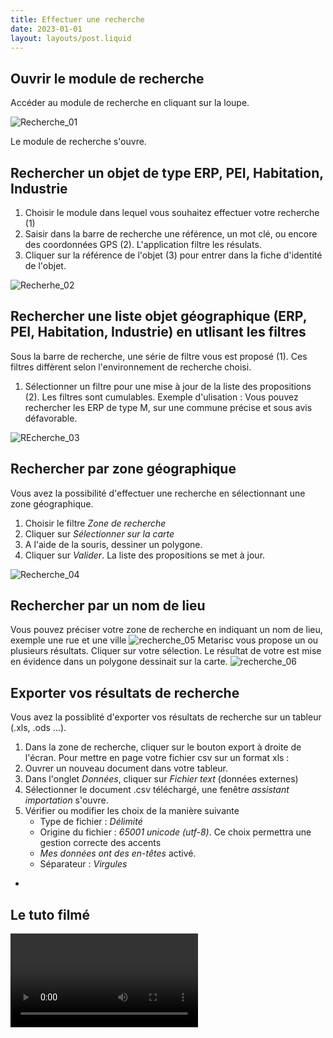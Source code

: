 ```yaml
---
title: Effectuer une recherche
date: 2023-01-01
layout: layouts/post.liquid
---
```


##  Ouvrir le module de recherche

   Accéder au module de recherche en cliquant sur la loupe. 


 ![Recherche_01](https://metarisc-docs.s3.fr-par.scw.cloud/images/Recherche/recherche_01%201024.png)

Le module de recherche s'ouvre. 

## Rechercher un objet de type ERP, PEI, Habitation, Industrie


1. Choisir le module dans lequel vous souhaitez effectuer votre recherche (1) 
2. Saisir dans la barre de recherche une référence, un mot clé, ou encore des coordonnées GPS (2). L'application filtre les résulats.
3. Cliquer sur la référence de l'objet (3) pour entrer dans la fiche d'identité de l'objet.

![Recherhe_02](https://metarisc-docs.s3.fr-par.scw.cloud/images/Recherche/recherche_02.jpg)

## Rechercher une liste objet géographique (ERP, PEI, Habitation, Industrie) en utlisant les filtres
Sous la barre de recherche, une série de filtre vous est proposé (1). Ces filtres diffèrent selon l'environnement de recherche choisi.
1. Sélectionner un filtre pour une mise à jour de la liste des propositions (2). 
   Les filtres sont cumulables. 
   Exemple d'ulisation : Vous pouvez rechercher les ERP de type M, sur une commune précise et sous avis défavorable.
   
![REcherche_03](https://metarisc-docs.s3.fr-par.scw.cloud/images/Recherche/recherche_03.jpg) 

## Rechercher par zone géographique
Vous avez la possibilité d'effectuer une recherche en sélectionnant une zone géographique.
1. Choisir le filtre *Zone de recherche*
2. Cliquer sur *Sélectionner sur la carte*
3. A l'aide de la souris, dessiner un polygone.
4. Cliquer sur *Valider*. 
La liste des propositions se met à jour. 

![Recherche_04](https://metarisc-docs.s3.fr-par.scw.cloud/images/Recherche/recherche_04.jpg)

## Rechercher par un nom de lieu
Vous pouvez préciser votre zone de recherche en indiquant un nom de lieu, exemple une rue et une ville 
![recherche_05](https://metarisc-docs.s3.fr-par.scw.cloud/images/Recherche/recherche_05_1024.jpg)
Metarisc vous propose un ou plusieurs résultats.
Cliquer sur votre sélection. 
Le résultat de votre est mise en évidence dans un polygone dessinait sur la carte. 
![recherche_06](https://metarisc-docs.s3.fr-par.scw.cloud/images/Recherche/recherche_06_1024.jpg)

## Exporter vos résultats de recherche
Vous avez la possiblité d'exporter vos résultats de recherche sur un tableur (.xls, .ods ...).
1. Dans la zone de recherche, cliquer sur le bouton export à droite de l'écran. 
Pour mettre en page votre fichier csv sur un format xls :
2. Ouvrer un nouveau document dans votre tableur.
3. Dans l'onglet *Données*, cliquer sur *Fichier text* (données externes)
4. Sélectionner le document .csv téléchargé, une fenêtre *assistant importation* s'ouvre.
5. Vérifier ou modifier les choix de la manière suivante
   -  Type de fichier : *Délimité*
   -  Origine du fichier : *65001 unicode (utf-8)*. Ce choix permettra une gestion correcte des accents
   -  *Mes données ont des en-têtes* activé.
   -  Séparateur : *Virgules*
-  
## Le tuto filmé
<video controls src="https://metarisc-docs.s3.fr-par.scw.cloud/Tutos/Recherche.mp4?">La description alternative</video>